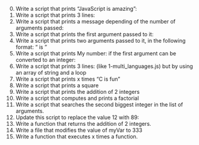 0. Write a script that prints “JavaScript is amazing”:
1. Write a script that prints 3 lines:
2. Write a script that prints a message depending of the number of arguments passed:
3. Write a script that prints the first argument passed to it:
4. Write a script that prints two arguments passed to it, in the following format: “ is ”
5. Write a script that prints My number: <first argument converted in integer> if the first argument can be converted to an integer:
6. Write a script that prints 3 lines: (like 1-multi_languages.js) but by using an array of string and a loop
7. Write a script that prints x times “C is fun”
8. Write a script that prints a square
9. Write a script that prints the addition of 2 integers
10. Write a script that computes and prints a factorial
11. Write a script that searches the second biggest integer in the list of arguments.
12. Update this script to replace the value 12 with 89:
13. Write a function that returns the addition of 2 integers.
14. Write a file that modifies the value of myVar to 333
15. Write a function that executes x times a function.
